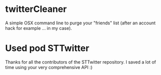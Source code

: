 twitterCleaner
==============

A simple OSX command line to purge your "friends" list (after an account hack for example ... in my case).

Used pod STTwitter
==============
Thanks for all the contributors of the STTwitter repository.
I saved a lot of time using your very comprehensive API :)
